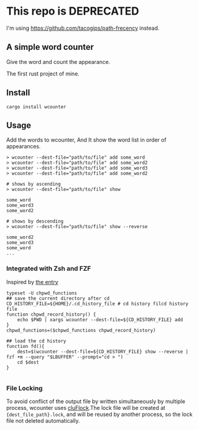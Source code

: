 # This repo is DEPRECATED
I'm using https://github.com/tacogips/path-frecency instead.

## A simple word counter
Give the word and count the appearance.

The first rust project of mine.



##  Install
```
cargo install wcounter
```

##  Usage

Add the words to wcounter, And It show the word list in order of appearances.

```
> wcounter --dest-file="path/to/file" add some_word
> wcounter --dest-file="path/to/file" add some_word2
> wcounter --dest-file="path/to/file" add some_word3
> wcounter --dest-file="path/to/file" add some_word2

# shows by ascending
> wcounter --dest-file="path/to/file" show

some_word
some_word3
some_word2

# shows by descending
> wcounter --dest-file="path/to/file" show --reverse

some_word2
some_word3
some_word
...
```

### Integrated with Zsh and FZF
Inspired by [the entry](http://blog.naichilab.com/entry/zsh-percol)

```
typeset -U chpwd_functions
## save the current directory after cd
CD_HISTORY_FILE=${HOME}/.cd_history_file # cd history filcd history file
function chpwd_record_history() {
    echo $PWD | xargs wcounter --dest-file=${CD_HISTORY_FILE} add
}
chpwd_functions=($chpwd_functions chpwd_record_history)

## load the cd history
function fd(){
    dest=$(wcounter --dest-file=${CD_HISTORY_FILE} show --reverse |  fzf +m --query "$LBUFFER" --prompt="cd > ")
    cd $dest
}


```


### File Locking

To avoid conflict of the output file by written simultaneously by multiple process, wcounter uses [cluFlock](https://crates.io/crates/cluFlock).The lock file will be created at `{dest_file_path}.lock`, and will be reused by another process, so the lock file not deleted automatically.

